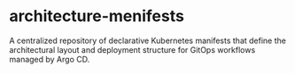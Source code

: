 # architecture-menifests
A centralized repository of declarative Kubernetes manifests that define the architectural layout and deployment structure for GitOps workflows managed by Argo CD.
